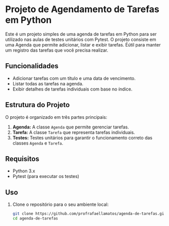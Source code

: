 # Projeto de Agendamento de Tarefas em Python

Este é um projeto simples de uma agenda de tarefas em Python para ser utilizado nas aulas de testes unitários com Pytest. O projeto consiste em uma Agenda que permite adicionar, listar e exibir tarefas. Éútil para manter um registro das tarefas que você precisa realizar.

## Funcionalidades

- Adicionar tarefas com um título e uma data de vencimento.
- Listar todas as tarefas na agenda.
- Exibir detalhes de tarefas individuais com base no índice.

## Estrutura do Projeto

O projeto é organizado em três partes principais:

1. **Agenda:** A classe `Agenda` que permite gerenciar tarefas.
2. **Tarefa:** A classe `Tarefa` que representa tarefas individuais.
3. **Testes:** Testes unitários para garantir o funcionamento correto das classes `Agenda` e `Tarefa`.

## Requisitos

- Python 3.x
- Pytest (para executar os testes)

## Uso

1. Clone o repositório para o seu ambiente local:

   ```bash
   git clone https://github.com/profrafaellamatos/agenda-de-tarefas.git
   cd agenda-de-tarefas
